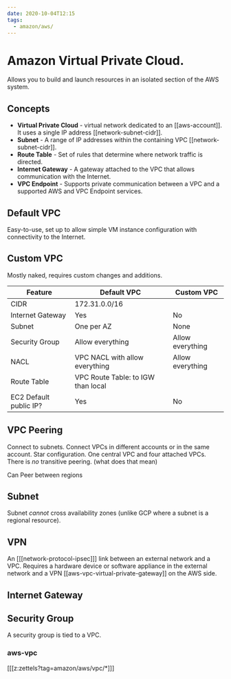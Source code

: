 ```yaml
---
date: 2020-10-04T12:15
tags:
  - amazon/aws/
---
```


# Amazon Virtual Private Cloud. 

Allows you to build and launch resources in an isolated section of the AWS system.

## Concepts
* **Virtual Private Cloud** - virtual network dedicated to an [[aws-account]]. It uses a single IP address [[network-subnet-cidr]].
* **Subnet** - A range of IP addresses within the containing VPC [[network-subnet-cidr]].
* **Route Table** - Set of rules that determine where network traffic is directed.
* **Internet Gateway** - A gateway attached to the VPC that allows communication with the Internet.
* **VPC Endpoint** - Supports private communication between a VPC and a supported AWS and VPC Endpoint services.

## Default VPC

Easy-to-use, set up to allow simple VM instance configuration with connectivity to the Internet.

## Custom VPC

Mostly naked, requires custom changes and additions.

| Feature | Default VPC | Custom VPC |
| --- | --- | --- |
| CIDR | 172.31.0.0/16| | |
| Internet Gateway | Yes | No |
| Subnet | One per AZ | None |
| Security Group | Allow everything | Allow everything | 
| NACL | VPC NACL with allow everything | Allow everything |
| Route Table | VPC Route Table: to IGW than local | |
| EC2 Default public IP? | Yes | No |


## VPC Peering
Connect to subnets.
Connect VPCs in different accounts or in the same account.
Star configuration. One central VPC and four attached VPCs.
There is *no* transitive peering. (what does that mean)

Can Peer between regions

## Subnet

Subnet *cannot* cross availability zones (unlike GCP where a subnet is a regional resource).

## VPN

An [[[network-protocol-ipsec]]] link between an external network and a VPC. Requires a hardware device or software appliance in the external network and a VPN [[aws-vpc-virtual-private-gateway]] on the AWS side.


## Internet Gateway

## Security Group
A security group is tied to a VPC.

### aws-vpc

[[[z:zettels?tag=amazon/aws/vpc/*]]]